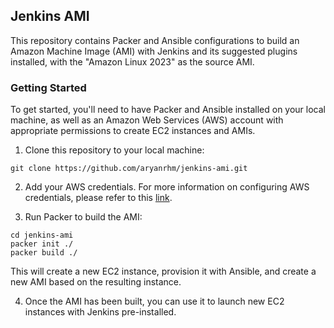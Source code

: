 ## Jenkins AMI
This repository contains Packer and Ansible configurations to build an Amazon Machine Image (AMI) with Jenkins and its suggested plugins installed, with the "Amazon Linux 2023" as the source AMI.

### Getting Started
To get started, you'll need to have Packer and Ansible installed on your local machine, as well as an Amazon Web Services (AWS) account with appropriate permissions to create EC2 instances and AMIs.

1. Clone this repository to your local machine:
```
git clone https://github.com/aryanrhm/jenkins-ami.git
```

2. Add your AWS credentials. For more information on configuring AWS credentials, please refer to this [link](https://developer.hashicorp.com/packer/plugins/builders/amazon#authentication).

3. Run Packer to build the AMI:
```
cd jenkins-ami
packer init ./
packer build ./
```
This will create a new EC2 instance, provision it with Ansible, and create a new AMI based on the resulting instance.

4. Once the AMI has been built, you can use it to launch new EC2 instances with Jenkins pre-installed.

